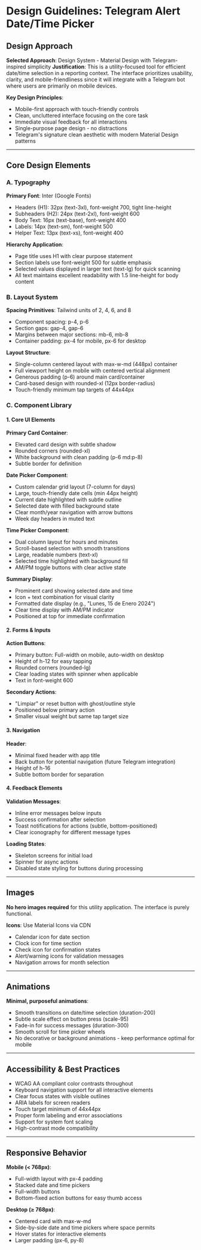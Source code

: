 # Design Guidelines: Telegram Alert Date/Time Picker

## Design Approach

**Selected Approach**: Design System - Material Design with Telegram-inspired simplicity
**Justification**: This is a utility-focused tool for efficient date/time selection in a reporting context. The interface prioritizes usability, clarity, and mobile-friendliness since it will integrate with a Telegram bot where users are primarily on mobile devices.

**Key Design Principles**:
- Mobile-first approach with touch-friendly controls
- Clean, uncluttered interface focusing on the core task
- Immediate visual feedback for all interactions
- Single-purpose page design - no distractions
- Telegram's signature clean aesthetic with modern Material Design patterns

---

## Core Design Elements

### A. Typography

**Primary Font**: Inter (Google Fonts)
- Headers (H1): 32px (text-3xl), font-weight 700, tight line-height
- Subheaders (H2): 24px (text-2xl), font-weight 600
- Body Text: 16px (text-base), font-weight 400
- Labels: 14px (text-sm), font-weight 500
- Helper Text: 13px (text-xs), font-weight 400

**Hierarchy Application**:
- Page title uses H1 with clear purpose statement
- Section labels use font-weight 500 for subtle emphasis
- Selected values displayed in larger text (text-lg) for quick scanning
- All text maintains excellent readability with 1.5 line-height for body content

### B. Layout System

**Spacing Primitives**: Tailwind units of 2, 4, 6, and 8
- Component spacing: p-4, p-6
- Section gaps: gap-4, gap-6
- Margins between major sections: mb-6, mb-8
- Container padding: px-4 for mobile, px-6 for desktop

**Layout Structure**:
- Single-column centered layout with max-w-md (448px) container
- Full viewport height on mobile with centered vertical alignment
- Generous padding (p-6) around main card/container
- Card-based design with rounded-xl (12px border-radius)
- Touch-friendly minimum tap targets of 44x44px

### C. Component Library

#### 1. Core UI Elements

**Primary Card Container**:
- Elevated card design with subtle shadow
- Rounded corners (rounded-xl)
- White background with clean padding (p-6 md:p-8)
- Subtle border for definition

**Date Picker Component**:
- Custom calendar grid layout (7-column for days)
- Large, touch-friendly date cells (min 44px height)
- Current date highlighted with subtle outline
- Selected date with filled background state
- Clear month/year navigation with arrow buttons
- Week day headers in muted text

**Time Picker Component**:
- Dual column layout for hours and minutes
- Scroll-based selection with smooth transitions
- Large, readable numbers (text-xl)
- Selected time highlighted with background fill
- AM/PM toggle buttons with clear active state

**Summary Display**:
- Prominent card showing selected date and time
- Icon + text combination for visual clarity
- Formatted date display (e.g., "Lunes, 15 de Enero 2024")
- Clear time display with AM/PM indicator
- Positioned at top for immediate confirmation

#### 2. Forms & Inputs

**Action Buttons**:
- Primary button: Full-width on mobile, auto-width on desktop
- Height of h-12 for easy tapping
- Rounded corners (rounded-lg)
- Clear loading states with spinner when applicable
- Text in font-weight 600

**Secondary Actions**:
- "Limpiar" or reset button with ghost/outline style
- Positioned below primary action
- Smaller visual weight but same tap target size

#### 3. Navigation

**Header**:
- Minimal fixed header with app title
- Back button for potential navigation (future Telegram integration)
- Height of h-16
- Subtle bottom border for separation

#### 4. Feedback Elements

**Validation Messages**:
- Inline error messages below inputs
- Success confirmation after selection
- Toast notifications for actions (subtle, bottom-positioned)
- Clear iconography for different message types

**Loading States**:
- Skeleton screens for initial load
- Spinner for async actions
- Disabled state styling for buttons during processing

---

## Images

**No hero images required** for this utility application. The interface is purely functional.

**Icons**: Use Material Icons via CDN
- Calendar icon for date section
- Clock icon for time section  
- Check icon for confirmation states
- Alert/warning icons for validation messages
- Navigation arrows for month selection

---

## Animations

**Minimal, purposeful animations**:
- Smooth transitions on date/time selection (duration-200)
- Subtle scale effect on button press (scale-95)
- Fade-in for success messages (duration-300)
- Smooth scroll for time picker wheels
- No decorative or background animations - keep performance optimal for mobile

---

## Accessibility & Best Practices

- WCAG AA compliant color contrasts throughout
- Keyboard navigation support for all interactive elements
- Clear focus states with visible outlines
- ARIA labels for screen readers
- Touch target minimum of 44x44px
- Proper form labeling and error associations
- Support for system font scaling
- High-contrast mode compatibility

---

## Responsive Behavior

**Mobile (< 768px)**:
- Full-width layout with px-4 padding
- Stacked date and time pickers
- Full-width buttons
- Bottom-fixed action buttons for easy thumb access

**Desktop (≥ 768px)**:
- Centered card with max-w-md
- Side-by-side date and time pickers where space permits
- Hover states for interactive elements
- Larger padding (px-6, py-8)